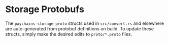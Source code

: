 # Storage Protobufs

The `paychains-storage-proto` structs used in `src/convert.rs` and elsewhere are
auto-generated from protobuf definitions on build. To update these structs,
simply make the desired edits to `proto/*.proto` files.
